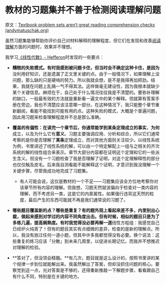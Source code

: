 # 教材的习题集并不善于检测阅读理解问题

原文：[Textbook problem sets aren’t great reading comprehension checks (andymatuschak.org)](https://notes.andymatuschak.org/zAkgXnwHwuvrTjaFM49S5P1)

虽然习题集能够帮助你评价自己对材料解释的理解程度，但它们在发现和改善[阅读理解](https://notes.andymatuschak.org/zMybAxZcdkJHKSATuSZbEhz)方面的问题时，效果并不理想。

我学习[《线性代数》- Hefferon](https://notes.andymatuschak.org/z4e951xY6fkjGgoHGwHHchi)时发现的一些要点：

- **糟糕的失败模式。**有时我感到被问题卡住，但当时会不确定这种卡住，是**因为**没利用好知识，还是遗漏了正文里关键的点。由于一般情况下，如果理解上没问题，那么缺的只是硬啃的努力。所以我就会想，是不是我得再加把劲。结果，我就在问题上乱搞一气不得其法。这样做毫无建设性，因为我根本就缺少某个关键信息。麻烦在于，自己处于什么情况往往我是不清楚的。要弥补理解的缺口，一般最有效的方法就是重新看一遍文中的某个解释。但就算有答案手册在旁边，我也不清楚应该注意哪一部分。在这种情况下，我只能整个章节重新翻阅，看能不能找到可能有用的点。这种失败的模式，大概是个普遍问题，因此用习题来检查理解程度并不总是那么准确。

- **覆盖的有偏性：**在读完一个章节后，你通常能学到某条定理成立的**事实**，**为何**成立，以及为什么它有**意义**。习题主要强调应用、分析和综合，所以它们通常考察的是你是否理解了**某条**定理成立，而对其他方面则关注较少。以线性系统为例，书里讲述了线性系统的解，可以由一个特定解配上一组与之相关的齐次系统的解的线性组合来表示。章节大部分内容都在证明这个定理和它的一些派生含义。但没有一个习题检查了我是否理解了证明，对这个定理解释性的部分也仅仅触及皮毛。后来我自测看能不能解释这个证明，才意识到我没理解一个关键步骤，尽管我成功地完成了习题集。

  - 有人可能会说，这仅是教材的一个不足——习题集应该全方位地考察你对该章节所有内容的理解。但我想，习题天然就该偏向于检查对一类内容的理解，而不考虑另一类，这是它的内禀属性。如果强行违背这天然的粒度，最后产生的东西可能就不再是我们通常说的习题了。

- **哪些题目覆盖新的点？哪些是重复？**有的题外观上看起来差不多，内里别出心裁，做起来感到对学过的内容不同角度出击。但有时候，相似的题目只是为了多练几遍，提高娴熟度。有时我觉得**没必要再解一道**线性方程组：我感觉自己已经炉火纯青了！但有的题目其实有点细微的差异，检查的是新的理解点。所以，我没有放过任何一道小题，但其中许多我都觉得没有必要。换个说法：这些重复的练习应该「分散」到未来几周里，以促进长期记忆。而我并不想推迟对理解的检验。

- **答对了，但没领会精髓。**有几次，题目就是这么设计的，按照书里讲的某个规律一步到位就能解出来。我虽然解出了答案，但却没抓住问题的核心。要察觉到这一点，光对答案是不够的，还得重新推敲一下解题步骤，看看跟自己有什么不同，特别是在关键的地方。